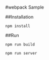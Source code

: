 #webpack Sample

##Installation

```
npm install

```

##Run

```
npm run build

npm run server

```

